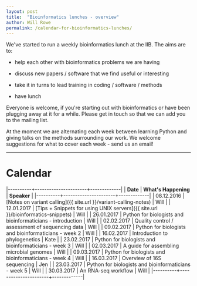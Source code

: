 ```yaml
---
layout: post
title:  "Bioinformatics lunches - overview"
author: Will Rowe
permalink: /calendar-for-bioinformatics-lunches/
---
```


We've started to run a weekly bioinformatics lunch at the IIB. The aims are to:

 * help each other with bioinformatics problems we are having

 * discuss new papers / software that we find useful or interesting

 * take it in turns to lead training in coding / software / methods

 * have lunch

Everyone is welcome, if you're starting out with bioinformatics or have been plugging away at it for a while. Please get in touch so that we can add you to the mailing list.

At the moment we are alternating each week between learning Python and giving talks on the methods surrounding our work. We welcome suggestions for what to cover each week - send us an email!

---

# Calendar

|----------+----------------------+-------------|
| **Date** | **What's Happening** | **Speaker** |
|----------+----------------------+-------------|
| 08.12.2016 | [Notes on variant calling]({{ site.url }}/variant-calling-notes) | Will |
| 12.01.2017 | [Tips + Snippets for using UNIX servers]({{ site.url }}/bioinformatics-snippets)  | Will |
| 26.01.2017 | Python for biologists and bioinformaticians - introduction | Will |
| 02.02.2017 | Quality control / assessment of sequencing data | Will |
| 09.02.2017 | Python for biologists and bioinformaticians - week 2 | Will |
| 16.02.2017 | Introduction to phylogenetics | Kate |
| 23.02.2017 | Python for biologists and bioinformaticians - week 3 | Will |
| 02.03.2017 | A guide for assembling microbial genomes | Will |
| 09.03.2017 | Python for biologists and bioinformaticians - week 4 | Will |
| 16.03.2017 | Overview of 16S sequencing | Jen |
| 23.03.2017 | Python for biologists and bioinformaticians - week 5 | Will |
| 30.03.2017 | An RNA-seq workflow | Will |
|----------+----------------------+-------------|
